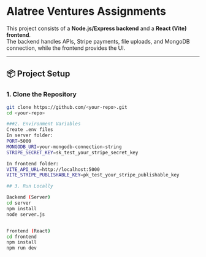 # Alatree Ventures Assignments

This project consists of a **Node.js/Express backend** and a **React (Vite) frontend**.  
The backend handles APIs, Stripe payments, file uploads, and MongoDB connection, while the frontend provides the UI.

---

## 📦 Project Setup

### 1. Clone the Repository
```bash
git clone https://github.com/<your-repo>.git
cd <your-repo>

###2. Environment Variables
Create .env files
In server folder:
PORT=5000
MONGODB_URI=your-mongodb-connection-string
STRIPE_SECRET_KEY=sk_test_your_stripe_secret_key

In frontend folder:
VITE_API_URL=http://localhost:5000
VITE_STRIPE_PUBLISHABLE_KEY=pk_test_your_stripe_publishable_key

## 3. Run Locally

Backend (Server)
cd server
npm install
node server.js


Frontend (React)
cd frontend
npm install
npm run dev
